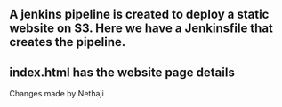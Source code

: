 ## A jenkins pipeline is created to deploy a static website on S3. Here we have a Jenkinsfile that creates the pipeline. 
## index.html has the website page details

Changes made by Nethaji
